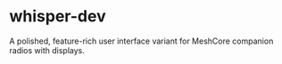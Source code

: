 # whisper-dev
A polished, feature-rich user interface variant for MeshCore companion radios with displays.
